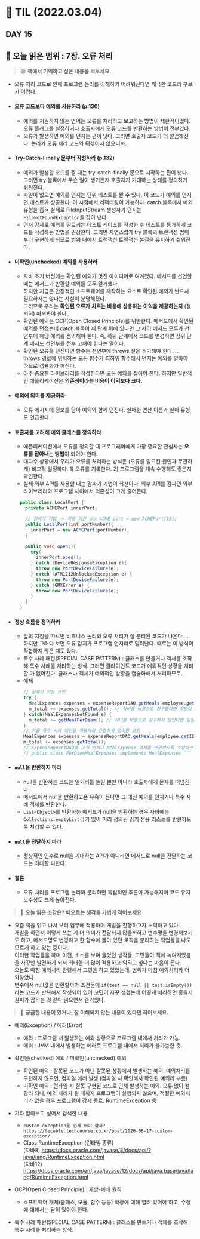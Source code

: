 # 📝 TIL (2022.03.04)  
## DAY 15 
📖 오늘 읽은 범위 : 7장. 오류 처리
--- 
> 😄 **책에서 기억하고 싶은 내용을 써보세요.**  

- 오류 처리 코드로 인해 프로그램 논리를 이해하기 어려워진다면 깨끅한 코드라 부르기 어렵다.
- #### 오류 코드보다 예외를 사용하라 (p.130)
  - 예외를 지원하지 않는 언어는 오류를 처리하고 보고하는 방법이 제한적이었다. 오류 플래그를 설정하거나 호출자에게 오류 코드를 반환하는 방법이 전부였다.
  - 오류가 발생하면 예외를 던지는 편이 낫다. 그러면 호출자 코드가 더 깔끔해진다. 논리가 오류 처리 코드와 뒤섞이지 않으니까. 
- #### Try-Catch-Finally 문부터 작성하라 (p.132)
  - 예외가 발생할 코드를 짤 때는 try-catch-finally 문으로 시작하는 편이 낫다. 그러면 try 블록에서 무슨 일이 생기든지 호출자가 기대하는 상태를 정의하기 쉬워진다.
  - 파일이 없으면 예외를 던지는 단위 테스트를 짤 수 있다. 이 코드가 예외를 던지면 테스트가 성공한다. 이 시점에서 리팩터링이 가능하다. catch 블록에서 예외 유형을 좁혀 
  실제로 FileInputStream 생성자가 던지는 `FileNotFoundException`을 잡아 낸다.
  - 먼저 강제로 예외를 일으키는 테스트 케이스를 작성한 후 테스트를 통과하게 코드를 작성하는 방법을 권장한다. 그러면 자연스럽게 try 블록의 트랜잭션 범위부터 구현하게 되므로 범위 내에서
  트랜잭션 트랜잭션 본질을 유지하기 쉬워진다.
- #### 미확인(unchecked) 예외를 사용하라
  - 자바 초기 버전에는 확인된 예외가 멋진 아이디어로 여겨졌다. 메서드를 선언할 때는 메서드가 반환할 예외를 모두 열거했다.  
하지만 지금은 안정적인 소프트웨어를 제작하는 요소로 확인된 예외가 반드시 필요하지는 않다는 사실이 분명해졌다.  
그러므로 우리는 **확인된 오류가 치르는 비용에 상응하는 이익을 제공하는지** (철저히) 따져봐야 한다.
  - 확인된 예외는 OCP(Open Closed Principle)를 위반한다. 메서드에서 확인된 예외를 던졌는데 catch 블록이 세 단계 위에 있다면 그 사이 메서드 모두가 선언부에 해당 예외를 정의해야 한다.
즉, 하위 단계에서 코드를 변경하면 상위 단계 메서드 선언부를 전부 고쳐야 한다는 말이다.
  - 확인된 오류를 던진다면 함수는 선언부에 throws 절을 추가해야 한다. ... throws 경로에 위치하는 모든 함수가 최하위 함수에서 던지는 예외를 알아야 하므로 캡슐화가 깨진다.
  - 아주 중요한 라이브러리를 작성한다면 모든 예외를 잡아야 한다. 하지만 일반적인 애플리케이션은 **의존성이라는 비용이 이익보다 크다.**
- #### 예외에 의미를 제공하라
  - 오류 메시지에 정보를 담아 예외와 함께 던진다. 실패한 연산 이름과 실패 유형도 언급한다.
- #### 호출자를 고려해 예외 클래스를 정의하라
  - 애플리케이션에서 오류를 정의할 때 프로그래머에게 가장 중요한 관심사는 **오류를 잡아내는 방법**이 되어야 한다.
  - 대다수 상황에서 우리가 오류를 처리하는 방식은 (오류를 일으킨 원인과 무관하게) 비교적 일정하다. 1) 오류를 기록한다. 2) 프로그램을 계속 수행해도 좋은지 확인한다.
  - 실제 외부 API를 사용할 때는 감싸기 기법이 최선이다. 외부 API를 감싸면 외부 라이브러리와 프로그램 사이에서 의존성이 크게 줄어든다.
  ```java
    public class LocalPort {
      private ACMEPort innerPort;

      // 감싸기 기법 -> 적용 이전 소스 ACME port = new ACMEPort(12);
      public LocalPort(int portNumber){
        innerPort = new ACMEPort(portNumber);
      }

      public void open(){
        try{
          innerPort.open();
        } catch (DeviceResponseException e){
          throw new PortDeviceFailure(e);
        } catch (ATM1212UnlockedException e) {
          throw new PortDeviceFailure(e);
        } catch (GMXError e) {
          throw new PortDeviceFailure(e);
        }
      }
    }
  ```
- #### 정상 흐름을 정의하라
  - 앞의 지침을 따르면 비즈니스 논리와 오류 처리가 잘 분리된 코드가 나온다. ... 하지만 그러다 보면 오류 감지가 프로그램 언저리로 밀려난다. 때로는 이 방식이 적합하지 않은 때도 있다.
  - 특수 사례 패턴(SPECIAL CASE PATTERN) : 클래스를 만들거나 객체를 조작해 특수 사례를 처리하는 방식. 그러면 클라이언트 코드가 에외적인 상황을 처리할 가 없어진다.
클래스나 객체가 예외적인 상황을 캡슐화해서 처리하므로.
  - 예제
    ```java
    // 문제가 되는 코드
    try {
      MealExpences expenses = expenseReportDAO.getMeals(employee.getID());
      m_total += expenses.getTotal(); // 식비를 비용으로 청구했다면 직원이 청구한 식비를 총계에 더한다.
    } catch(MealExpensesNotFound e) {
      m_total += getMealPerDiem(); // 식비를 비용으로 청구하지 않았다면 일일 기본 식비를 총계에 더한다.
    }    
    // 이를 특수 사례 패턴을 적용하려 간결하게 정리한 코드
    MealExpences expenses = expenseReportDAO.getMeals(employee.getID());
    m_total += expenses.getTotal();
    // ExpenseReportDAO를 고쳐 언제나 MealExpense 객체를 반환하도록 수정하면 됨.
    // public class PerDiemMealExpenses implements MealExpenses ```

- #### `null`을 반환하지 마라  
  - null을 반환하는 코드는 일거리를 늘릴 뿐만 아니라 호출자에게 문제를 떠넘긴다.  
  - 메서드에서 null을 반환하고픈 유혹이 든다면 그 대신 예외를 던지거나 특수 사례 객체를 반환한다.  
  - `List<Object>`를 반환하는 메서드가 null을 반환하는 경우 자바에는 `Collections.emptyList()`가 있어 미리 정의된 읽기 전용 리스트를 반환하도록 처리할 수 있다.  
  
- #### `null`을 전달하지 마라  
  - 정상적인 인수로 null을 기대하는 API가 아니라면 메서드로 null을 전달하는 코드는 최대한 피한다.  
  
- #### 결론  
  - 오류 처리를 프로그램 논리와 분리하면 독립적인 추론이 가능해지며 코드 유지보수성도 크게 높아진다.  

> 🤔 **오늘 읽은 소감은? 떠오르는 생각을 가볍게 적어보세요**  

- 요즘 책을 읽고 나서 부터 업무에 적용하며 개발을 진행하고자 노력하고 있다.  
개발을 하면서 이렇게 쓰는 게 더 의미가 전달되지 않을까하고 변수명을 변경해보기도 하고, 메서드명도 변경하고 한 함수에 몰아 있던 로직을 분리하는 작업들을 나도 모르게 하고 있는 중이다.  
이러한 작업들을 하며 이전, 소스를 보며 들었던 생각들, 고민들이 책에 녹여져있음을 자꾸만 발견하게 되서 최대한 더 많이 적용하고 익히고 싶다는 마음이 든다.  
오늘도 마침 예외처리 관련해서 고민을 하고 있었는데, 범위가 마침 예외처리라 더 와닿았다.  
변수에서 null값을 반환할까봐 조건문에 `if(test == null || test.isEmpty())`라는 코드가 반복해서 작성되어 있어 고민이 자꾸 생겼는데 어떻게 처리하면 좋을지 갈피가 잡히는 것 같아 읽으면서 즐거웠다. 

> 🔎 **궁금한 내용이 있거나, 잘 이해되지 않는 내용이 있다면 적어보세요.**  
- 예외(Exception) / 에러(Error)
  - 예외 : 프로그램 내 발생하는 예외 상황으로 프로그램 내에서 처리가 가능.
  - 에러 : JVM 내에서 발생하는 에러로 프로그램 내에서 처리가 불가능한 것.
- 확인된(checked) 예외 / 미확인(unchecked) 예외
  - 확인된 예외 : 잘못된 코드가 아닌 잘못된 상황에서 발생하는 예외. 예외처리를 구현하지 않으면, 컴파일 에러 발생 (컴파일 시 확인해서 확인된 예외라 부름)
  - 미확인 예외 : 런타임 시 잘못 구현된 코드로 인해 발생하는 예외. 오류 없이 컴팡리 되나, 예외 처리가 될 때까지 프로그램이 실행되지 않으며,
  적절한 예외처리가 없을 경우 프로그램이 강제 종료. RuntimeException 등
- 기타 알아보고 싶어서 검색한 내용
  - `custom exception을 언제 써야 할까? https://tecoble.techcourse.co.kr/post/2020-08-17-custom-exception/`
  - Class RuntimeException (런타임 종류)  
     (자바8) https://docs.oracle.com/javase/8/docs/api/?java/lang/RuntimeException.html  
     (자바12) https://docs.oracle.com/en/java/javase/12/docs/api/java.base/java/lang/RuntimeException.html

- OCP(Open Closed Principle) : 개방-폐쇄 원칙
  - 소프트웨어 개체(클래스, 모듈, 함수 등등) 확장에 대해 열려 있어야 하고, 수정에 대해서는 닫혀 있어야 한다.
- 특수 사례 패턴(SPECIAL CASE PATTERN) : 클래스를 만들거나 객체를 조작해 특수 사례를 처리하는 방식.
